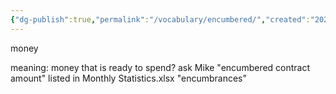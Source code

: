 ```yaml
---
{"dg-publish":true,"permalink":"/vocabulary/encumbered/","created":"2025-01-07T09:10:35.531-06:00"}
---
```


money

meaning: money that is ready to spend? ask Mike
"encumbered contract amount" listed in Monthly Statistics.xlsx
"encumbrances"